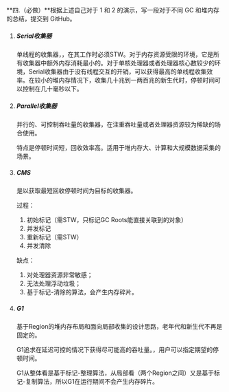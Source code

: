 **四.（必做）**根据上述自己对于 1 和 2 的演示，写一段对于不同 GC 和堆内存的总结，提交到 GitHub。



1. ##### Serial收集器

   单线程的收集器，，在其工作时必须STW。对于内存资源受限的环境，它是所有收集器中额外内存消耗最小的。对于单核处理器或者处理器核心数较少的环境，Serial收集器由于没有线程交互的开销，可以获得最高的单线程收集效率。在较小的堆内存情况下，收集几十兆到一两百兆的新生代时，停顿时间可以控制在几十毫秒以下。

2. ##### Parallel收集器

   并行的、可控制吞吐量的收集器，在注重吞吐量或者处理器资源较为稀缺的场合使用。

   特点是停顿时间短，回收效率高。适用于堆内存大、计算和大规模数据采集的场景。

3. ##### CMS

   是以获取最短回收停顿时间为目标的收集器。

   过程：

   1. 初始标记（需STW，只标记GC Roots能直接关联到的对象）
   2. 并发标记
   3. 重新标记（需STW）
   4. 并发清除

   缺点：

   1. 对处理器资源非常敏感；
   2. 无法处理浮动垃圾；
   3. 基于标记-清除的算法，会产生内存碎片。

4. ##### G1

   基于Region的堆内存布局和面向局部收集的设计思路，老年代和新生代不再是固定的。

   G1追求在延迟可控的情况下获得尽可能高的吞吐量。，用户可以指定期望的停顿时间。

   G1从整体看是基于标记-整理算法，从局部看（两个Region之间）又是基于标记-复制算法，所以G1在运行期间不会产生内存碎片。

   